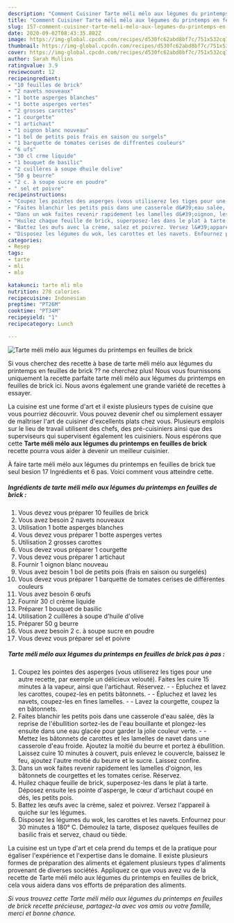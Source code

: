 ```yaml
---
description: "Comment Cuisiner Tarte méli mélo aux légumes du printemps en feuilles de brick"
title: "Comment Cuisiner Tarte méli mélo aux légumes du printemps en feuilles de brick"
slug: 157-comment-cuisiner-tarte-meli-melo-aux-legumes-du-printemps-en-feuilles-de-brick
date: 2020-09-02T08:43:35.802Z
image: https://img-global.cpcdn.com/recipes/d530fc62abd8bf7c/751x532cq70/tarte-meli-melo-aux-legumes-du-printemps-en-feuilles-de-brick-photo-principale-de-la-recette.jpg
thumbnail: https://img-global.cpcdn.com/recipes/d530fc62abd8bf7c/751x532cq70/tarte-meli-melo-aux-legumes-du-printemps-en-feuilles-de-brick-photo-principale-de-la-recette.jpg
cover: https://img-global.cpcdn.com/recipes/d530fc62abd8bf7c/751x532cq70/tarte-meli-melo-aux-legumes-du-printemps-en-feuilles-de-brick-photo-principale-de-la-recette.jpg
author: Sarah Mullins
ratingvalue: 3.9
reviewcount: 12
recipeingredient:
- "10 feuilles de brick"
- "2 navets nouveaux"
- "1 botte asperges blanches"
- "1 botte asperges vertes"
- "2 grosses carottes"
- "1 courgette"
- "1 artichaut"
- "1 oignon blanc nouveau"
- "1 bol de petits pois frais en saison ou surgels"
- "1 barquette de tomates cerises de diffrentes couleurs"
- "6 ufs"
- "30 cl crme liquide"
- "1 bouquet de basilic"
- "2 cuillères à soupe dhuile dolive"
- "50 g beurre"
- "2 c. à soupe sucre en poudre"
- " sel et poivre"
recipeinstructions:
- "Coupez les pointes des asperges (vous utiliserez les tiges pour une autre recette, par exemple un délicieux velouté). Faites les cuire 15 minutes à la vapeur, ainsi que l&#39;artichaut. Réservez.  Épluchez et lavez les carottes, coupez-les en petits bâtonnets.  Épluchez et lavez les navets, coupez-les en fines lamelles.  Lavez la courgette, coupez la en bâtonnets."
- "Faites blanchir les petits pois dans une casserole d&#39;eau salée, dès la reprise de l&#39;ébullition sortez-les de l&#39;eau bouillante et plongez-les ensuite dans une eau glacée pour garder la jolie couleur verte.  Mettez les bâtonnets de carottes et les lamelles de navet dans une casserole d&#39;eau froide. Ajoutez la moitié du beurre et portez à ébullition. Laissez cuire 10 minutes à couvert, puis enlevez le couvercle, baissez le feu, ajoutez l&#39;autre moitié du beurre et le sucre. Laissez confire."
- "Dans un wok faites revenir rapidement les lamelles d&#39;oignon, les bâtonnets de courgettes et les tomates cerise. Réservez."
- "Huilez chaque feuille de brick, superposez-les dans le plat à tarte. Déposez ensuite les pointe d&#39;asperge, le cœur d&#39;artichaut coupé en dés, les petits pois."
- "Battez les œufs avec la crème, salez et poivrez. Versez l&#39;appareil à quiche sur les légumes."
- "Disposez les légumes du wok, les carottes et les navets. Enfournez pour 30 minutes à 180° C. Démoulez la tarte, disposez quelques feuilles de basilic frais et servez, chaud ou tiède."
categories:
- Resep
tags:
- tarte
- mli
- mlo

katakunci: tarte mli mlo 
nutrition: 278 calories
recipecuisine: Indonesian
preptime: "PT26M"
cooktime: "PT34M"
recipeyield: "1"
recipecategory: Lunch

---
```



![Tarte méli mélo aux légumes du printemps en feuilles de brick](https://img-global.cpcdn.com/recipes/d530fc62abd8bf7c/751x532cq70/tarte-meli-melo-aux-legumes-du-printemps-en-feuilles-de-brick-photo-principale-de-la-recette.jpg)

Si vous cherchez des recette à base de tarte méli mélo aux légumes du printemps en feuilles de brick ?? ne cherchez plus! Nous vous fournissons uniquement la recette parfaite tarte méli mélo aux légumes du printemps en feuilles de brick ici. Nous avons également une grande variété de recettes à essayer.

La cuisine est une forme d'art et il existe plusieurs types de cuisine que vous pourriez découvrir. Vous pouvez devenir chef ou simplement essayer de maîtriser l'art de cuisiner d'excellents plats chez vous. Plusieurs emplois sur le lieu de travail utilisent des chefs, des pré-cuisiniers ainsi que des superviseurs qui supervisent également les cuisiniers. Nous espérons que cette <strong> Tarte méli mélo aux légumes du printemps en feuilles de brick </strong> recette pourra vous aider à devenir un meilleur cuisinier.

<!--inarticleads1-->

À faire tarte méli mélo aux légumes du printemps en feuilles de brick tue seul besion 17 Ingrédients et 6 pas. Voici comment vous atteindre cette.

##### Ingrédients de tarte méli mélo aux légumes du printemps en feuilles de brick :

1. Vous devez vous préparer 10 feuilles de brick
1. Vous avez besoin 2 navets nouveaux
1. Utilisation 1 botte asperges blanches
1. Vous devez vous préparer 1 botte asperges vertes
1. Utilisation 2 grosses carottes
1. Vous devez vous préparer 1 courgette
1. Vous devez vous préparer 1 artichaut
1. Fournir 1 oignon blanc nouveau
1. Vous avez besoin 1 bol de petits pois (frais en saison ou surgelés)
1. Vous devez vous préparer 1 barquette de tomates cerises de différentes couleurs
1. Vous avez besoin 6 œufs
1. Fournir 30 cl crème liquide
1. Préparer 1 bouquet de basilic
1. Utilisation 2 cuillères à soupe d&#39;huile d&#39;olive
1. Préparer 50 g beurre
1. Vous avez besoin 2 c. à soupe sucre en poudre
1. Vous devez vous préparer  sel et poivre




<!--inarticleads2-->

##### Tarte méli mélo aux légumes du printemps en feuilles de brick pas à pas :

1. Coupez les pointes des asperges (vous utiliserez les tiges pour une autre recette, par exemple un délicieux velouté). Faites les cuire 15 minutes à la vapeur, ainsi que l&#39;artichaut. Réservez. -  - Épluchez et lavez les carottes, coupez-les en petits bâtonnets. -  - Épluchez et lavez les navets, coupez-les en fines lamelles. -  - Lavez la courgette, coupez la en bâtonnets.
1. Faites blanchir les petits pois dans une casserole d&#39;eau salée, dès la reprise de l&#39;ébullition sortez-les de l&#39;eau bouillante et plongez-les ensuite dans une eau glacée pour garder la jolie couleur verte. -  - Mettez les bâtonnets de carottes et les lamelles de navet dans une casserole d&#39;eau froide. Ajoutez la moitié du beurre et portez à ébullition. Laissez cuire 10 minutes à couvert, puis enlevez le couvercle, baissez le feu, ajoutez l&#39;autre moitié du beurre et le sucre. Laissez confire.
1. Dans un wok faites revenir rapidement les lamelles d&#39;oignon, les bâtonnets de courgettes et les tomates cerise. Réservez.
1. Huilez chaque feuille de brick, superposez-les dans le plat à tarte. Déposez ensuite les pointe d&#39;asperge, le cœur d&#39;artichaut coupé en dés, les petits pois.
1. Battez les œufs avec la crème, salez et poivrez. Versez l&#39;appareil à quiche sur les légumes.
1. Disposez les légumes du wok, les carottes et les navets. Enfournez pour 30 minutes à 180° C. Démoulez la tarte, disposez quelques feuilles de basilic frais et servez, chaud ou tiède.




<!--inarticleads1-->

<p>
La cuisine est un type d'art et cela prend du temps et de la pratique pour égaliser l'expérience et l'expertise dans le domaine. Il existe plusieurs formes de préparation des aliments et également plusieurs types d'aliments provenant de diverses sociétés. Appliquez ce que vous avez vu de la recette de Tarte méli mélo aux légumes du printemps en feuilles de brick, cela vous aidera dans vos efforts de préparation des aliments.
</p>

<p>
<i>Si vous trouvez cette Tarte méli mélo aux légumes du printemps en feuilles de brick recette précieuse, partagez-la avec vos amis ou votre famille, merci et bonne chance.</i>
</p>
